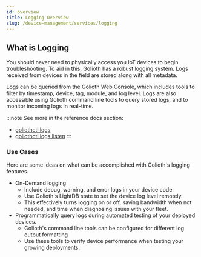 ```yaml
---
id: overview
title: Logging Overview
slug: /device-management/services/logging
---
```


## What is Logging

You should never need to physically access you IoT devices to begin
troubleshooting. To aid in this, Golioth has a robust logging system. Logs
received from devices in the field are stored along with all metadata.

Logs can be queried from the Golioth Web Console, which includes tools to filter
by timestamp, device, tag, module, and log level. Logs are also accessible using
Golioth command line tools to query stored logs, and to monitor incoming logs in
real-time.

:::note
See more in the reference docs section:

- [goliothctl logs](/reference/command-line-tools/goliothctl/goliothctl_logs)
- [goliothctl logs listen](/reference/command-line-tools/goliothctl/goliothctl_logs_listen)
:::

### Use Cases

Here are some ideas on what can be accomplished with Golioth's logging features.

- On-Demand logging
  - Include debug, warning, and error logs in your device code.
  - Use Golioth's LightDB state to set the device log level remotely.
  - This effectively turns logging on or off, saving bandwidth when not needed,
    and time when diagnosing issues with your fleet.
- Programmatically query logs during automated testing of your deployed devices.
  - Golioth's command line tools can be configured for different log output
    formatting
  - Use these tools to verify device performance when testing your growing
    deployments.
